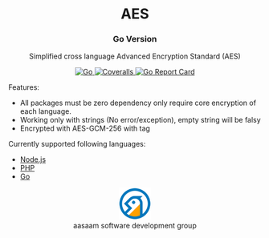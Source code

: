 <div align="center">
  <h1>
    AES
  </h1>
  <h3>
    Go Version
  </h3>
  <p>
    Simplified cross language Advanced Encryption Standard (AES)
  </p>
  <p>
    <a href="https://github.com/aasaam/aes-go/actions/workflows/go.yml" target="_blank">
      <img src="https://github.com/aasaam/aes-go/actions/workflows/go.yml/badge.svg" alt="Go" />
    </a>
    <a href="https://coveralls.io/github/aasaam/aes-go">
      <img alt="Coveralls" src="https://img.shields.io/coveralls/github/aasaam/aes-go">
    </a>
    <a href="https://goreportcard.com/report/github.com/aasaam/aes-go">
      <img alt="Go Report Card" src="https://goreportcard.com/badge/github.com/aasaam/aes-go">
    </a>
  </p>
</div>

Features:

- All packages must be zero dependency only require core encryption of each language.
- Working only with strings (No error/exception), empty string will be falsy
- Encrypted with AES-GCM-256 with tag

Currently supported following languages:

- [Node.js](https://github.com/aasaam/aes-nodejs)
- [PHP](https://github.com/aasaam/aes-php)
- [Go](https://github.com/aasaam/aes-go)

<div>
  <p align="center">
    <a href="https://aasaam.com" title="aasaam software development group">
      <img alt="aasaam software development group" width="64" src="https://raw.githubusercontent.com/aasaam/information/master/logo/aasaam.svg">
    </a>
    <br />
    aasaam software development group
  </p>
</div>
